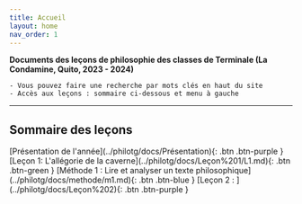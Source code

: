 ```yaml
---
title: Accueil
layout: home
nav_order: 1
---
```


**Documents des leçons de philosophie des classes de Terminale (La Condamine, Quito, 2023 - 2024)**  

```
- Vous pouvez faire une recherche par mots clés en haut du site
- Accès aux leçons : sommaire ci-dessous et menu à gauche
```

---  
## Sommaire des leçons

<span class="fs-3">
[Présentation de l'année](../philotg/docs/Présentation){: .btn .btn-purple }  
[Leçon 1: L'allégorie de la caverne](../philotg/docs/Leçon%201/L1.md){: .btn .btn-green }  
[Méthode 1 : Lire et analyser un texte philosophique](../philotg/docs/methode/m1.md){: .btn .btn-blue }  
[Leçon 2 : ](../philotg/docs/Leçon%202){: .btn .btn-purple }
</span>  

